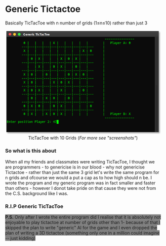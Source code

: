 # Generic Tictactoe
Basically TicTacToe with n number of grids (1≤n≤10) rather than just 3

<p align="center">
<a href="https://github.com/YoungNeer/generic-tictactoe/blob/master/screenshots/4.png"><img src="https://github.com/YoungNeer/generic-tictactoe/blob/master/screenshots/4.png"/></a><br>
  <span style="align:center">TicTacToe with 10 Grids (<i>For more see "screenshots"</i>)</span>
</p>

### So what is this about
When all my friends and classmates were writing TicTacToe, I thought we are programmers - to genericise is in our blood - why not genericise Tictactoe - rather than just the same 3 grid let's write the same program for n grids and ofcourse we would a put a cap as to how high should n be. I wrote the program and my generic program was in fact smaller and faster than others - however I donot take pride on that cause they were not from the C.S. background like I was.

### R.I.P Generic TicTacToe
<span style="background: gray;">
<b>P.S.</b> Only after I wrote the entire program did I realise that it is absolutely not enjoyable to play tictactoe at number of grids other than 1- because of that I skipped the plan to write "generic" AI for the game and I even dropped the plan of writing a 3D tictactoe (something only one in a million could imagine -- just kidding)
 </span>
